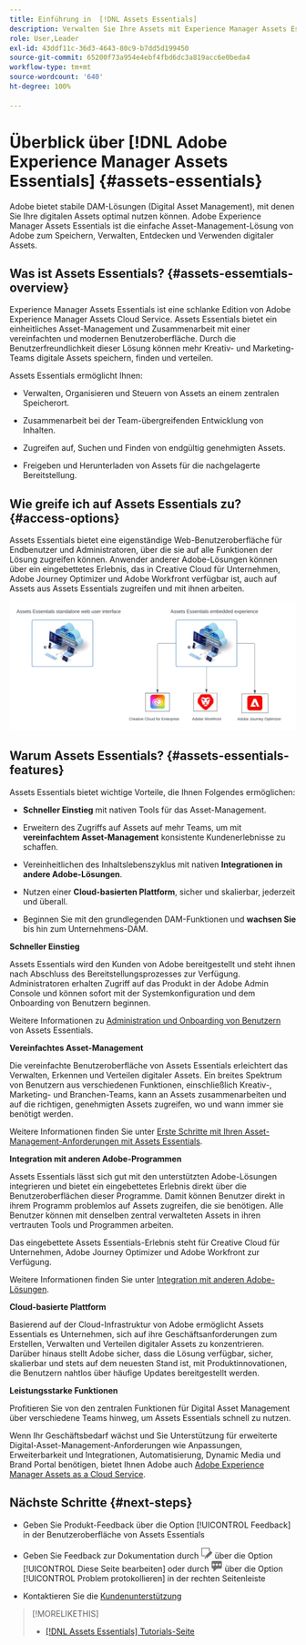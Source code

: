 ```yaml
---
title: Einführung in  [!DNL Assets Essentials]
description: Verwalten Sie Ihre Assets mit Experience Manager Assets Essentials, einem schlanken Tool für Digital Asset Management, das in Experience Cloud-Programmen verwendet werden kann.
role: User,Leader
exl-id: 43ddf11c-36d3-4643-80c9-b7dd5d199450
source-git-commit: 65200f73a954e4ebf4fbd6dc3a819acc6e0beda4
workflow-type: tm+mt
source-wordcount: '640'
ht-degree: 100%

---
```


# Überblick über [!DNL Adobe Experience Manager Assets Essentials] {#assets-essentials}

<!-- TBD: Update this banner to remove Beta label. 
![Banner image for beta docs](assets/do-not-localize/banner-image-beta-docs.png)

-->

Adobe bietet stabile DAM-Lösungen (Digital Asset Management), mit denen Sie Ihre digitalen Assets optimal nutzen können. Adobe Experience Manager Assets Essentials ist die einfache Asset-Management-Lösung von Adobe zum Speichern, Verwalten, Entdecken und Verwenden digitaler Assets.

## Was ist Assets Essentials? {#assets-essemtials-overview}

Experience Manager Assets Essentials ist eine schlanke Edition von Adobe Experience Manager Assets Cloud Service. Assets Essentials bietet ein einheitliches Asset-Management und Zusammenarbeit mit einer vereinfachten und modernen Benutzeroberfläche. Durch die Benutzerfreundlichkeit dieser Lösung können mehr Kreativ- und Marketing-Teams digitale Assets speichern, finden und verteilen.

Assets Essentials ermöglicht Ihnen:

* Verwalten, Organisieren und Steuern von Assets an einem zentralen Speicherort.

* Zusammenarbeit bei der Team-übergreifenden Entwicklung von Inhalten.

* Zugreifen auf, Suchen und Finden von endgültig genehmigten Assets.

* Freigeben und Herunterladen von Assets für die nachgelagerte Bereitstellung.

## Wie greife ich auf Assets Essentials zu? {#access-options}

Assets Essentials bietet eine eigenständige Web-Benutzeroberfläche für Endbenutzer und Administratoren, über die sie auf alle Funktionen der Lösung zugreifen können. Anwender anderer Adobe-Lösungen können über ein eingebettetes Erlebnis, das in Creative Cloud für Unternehmen, Adobe Journey Optimizer und Adobe Workfront verfügbar ist, auch auf Assets aus Assets Essentials zugreifen und mit ihnen arbeiten.

![Integration mit anderen Lösungen](assets/assets-essentials-integration.svg)

## Warum Assets Essentials? {#assets-essentials-features}

Assets Essentials bietet wichtige Vorteile, die Ihnen Folgendes ermöglichen:

* **Schneller Einstieg** mit nativen Tools für das Asset-Management.

* Erweitern des Zugriffs auf Assets auf mehr Teams, um mit **vereinfachtem Asset-Management** konsistente Kundenerlebnisse zu schaffen.

* Vereinheitlichen des Inhaltslebenszyklus mit nativen **Integrationen in andere Adobe-Lösungen**.

* Nutzen einer **Cloud-basierten Plattform**, sicher und skalierbar, jederzeit und überall.

* Beginnen Sie mit den grundlegenden DAM-Funktionen und **wachsen Sie** bis hin zum Unternehmens-DAM.

**Schneller Einstieg**

Assets Essentials wird den Kunden von Adobe bereitgestellt und steht ihnen nach Abschluss des Bereitstellungsprozesses zur Verfügung. Administratoren erhalten Zugriff auf das Produkt in der Adobe Admin Console und können sofort mit der Systemkonfiguration und dem Onboarding von Benutzern beginnen.

Weitere Informationen zu [Administration und Onboarding von Benutzern](deploy-administer.md) von Assets Essentials.

**Vereinfachtes Asset-Management**

Die vereinfachte Benutzeroberfläche von Assets Essentials erleichtert das Verwalten, Erkennen und Verteilen digitaler Assets. Ein breites Spektrum von Benutzern aus verschiedenen Funktionen, einschließlich Kreativ-, Marketing- und Branchen-Teams, kann an Assets zusammenarbeiten und auf die richtigen, genehmigten Assets zugreifen, wo und wann immer sie benötigt werden.

Weitere Informationen finden Sie unter [Erste Schritte mit Ihren Asset-Management-Anforderungen mit Assets Essentials](get-started.md).

**Integration mit anderen Adobe-Programmen**

Assets Essentials lässt sich gut mit den unterstützten Adobe-Lösungen integrieren und bietet ein eingebettetes Erlebnis direkt über die Benutzeroberflächen dieser Programme. Damit können Benutzer direkt in ihrem Programm problemlos auf Assets zugreifen, die sie benötigen. Alle Benutzer können mit denselben zentral verwalteten Assets in ihren vertrauten Tools und Programmen arbeiten.

Das eingebettete Assets Essentials-Erlebnis steht für Creative Cloud für Unternehmen, Adobe Journey Optimizer und Adobe Workfront zur Verfügung.

Weitere Informationen finden Sie unter [Integration mit anderen Adobe-Lösungen](integration.md).

**Cloud-basierte Plattform**

Basierend auf der Cloud-Infrastruktur von Adobe ermöglicht Assets Essentials es Unternehmen, sich auf ihre Geschäftsanforderungen zum Erstellen, Verwalten und Verteilen digitaler Assets zu konzentrieren. Darüber hinaus stellt Adobe sicher, dass die Lösung verfügbar, sicher, skalierbar und stets auf dem neuesten Stand ist, mit Produktinnovationen, die Benutzern nahtlos über häufige Updates bereitgestellt werden.

**Leistungsstarke Funktionen**

Profitieren Sie von den zentralen Funktionen für Digital Asset Management über verschiedene Teams hinweg, um Assets Essentials schnell zu nutzen.

Wenn Ihr Geschäftsbedarf wächst und Sie Unterstützung für erweiterte Digital-Asset-Management-Anforderungen wie Anpassungen, Erweiterbarkeit und Integrationen, Automatisierung, Dynamic Media und Brand Portal benötigen, bietet Ihnen Adobe auch [Adobe Experience Manager Assets as a Cloud Service](https://experienceleague.adobe.com/docs/experience-manager-cloud-service/content/assets/home.html?lang=de).


## Nächste Schritte {#next-steps}

* Geben Sie Produkt-Feedback über die Option [!UICONTROL Feedback] in der Benutzeroberfläche von Assets Essentials

* Geben Sie Feedback zur Dokumentation durch ![Bearbeiten der Seite](assets/do-not-localize/edit-page.png) über die Option [!UICONTROL Diese Seite bearbeiten] oder durch ![Erstellen eines GitHub-Themas](assets/do-not-localize/github-issue.png) über die Option [!UICONTROL Problem protokollieren] in der rechten Seitenleiste

* Kontaktieren Sie die [Kundenunterstützung](https://experienceleague.adobe.com/?support-solution=General&amp;lang=de#support)


>[!MORELIKETHIS]
>
>* [[!DNL Assets Essentials] Tutorials-Seite](https://experienceleague.adobe.com/docs/experience-manager-learn/assets-essentials/overview.html?lang=de)
